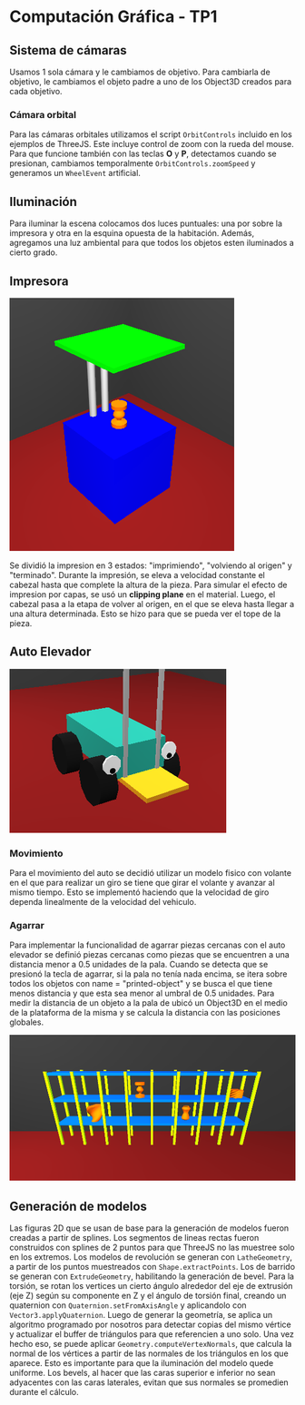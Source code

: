# Computación Gráfica - TP1

## Sistema de cámaras
Usamos 1 sola cámara y le cambiamos de objetivo. 
Para cambiarla de objetivo, le cambiamos el objeto padre a uno de los Object3D creados para cada objetivo.

### Cámara orbital
Para las cámaras orbitales utilizamos el script `OrbitControls` incluido en los ejemplos de ThreeJS. Este incluye control de zoom con la rueda del mouse. Para que funcione también con las teclas **O** y **P**, detectamos cuando se presionan, cambiamos temporalmente `OrbitControls.zoomSpeed` y generamos un `WheelEvent` artificial.

## Iluminación
Para iluminar la escena colocamos dos luces puntuales: una por sobre la impresora y otra en la esquina opuesta de la habitación. Además, agregamos una luz ambiental para que todos los objetos esten iluminados a cierto grado.

## Impresora

![Impresora](assets/printer.png)

Se dividió la impresion en 3 estados: "imprimiendo", "volviendo al origen" y "terminado".
Durante la impresión, se eleva a velocidad constante el cabezal hasta que complete la altura de la pieza.
Para simular el efecto de impresion por capas, se usó un **clipping plane** en el material.
Luego, el cabezal pasa a la etapa de volver al origen, en el que se eleva hasta llegar a una altura determinada. 
Esto se hizo para que se pueda ver el tope de la pieza.

## Auto Elevador

![Auto Elevador](assets/perry.png)

### Movimiento
Para el movimiento del auto se decidió utilizar un modelo fisico con volante en el que para realizar un giro se tiene que girar el volante y avanzar al mismo tiempo. Esto se implementó haciendo que la velocidad de giro dependa linealmente de la velocidad del vehiculo.

### Agarrar
Para implementar la funcionalidad de agarrar piezas cercanas con el auto elevador se definió piezas cercanas como piezas que se encuentren a una distancia menor a 0.5 unidades de la pala.
Cuando se detecta que se presionó la tecla de agarrar, si la pala no tenía nada encima, se itera sobre todos los objetos con name = "printed-object" y se busca el que tiene menos distancia y que esta sea menor al umbral de 0.5 unidades.
Para medir la distancia de un objeto a la pala de ubicó un Object3D en el medio de la plataforma de la misma y se calcula la distancia con las posiciones globales.

![Estantería](assets/shelf.png)

## Generación de modelos
Las figuras 2D que se usan de base para la generación de modelos fueron creadas a partir de splines. Los segmentos de lineas rectas fueron construidos con splines de 2 puntos para que ThreeJS no las muestree solo en los extremos.
Los modelos de revolución se generan con `LatheGeometry`, a partir de los puntos muestreados con `Shape.extractPoints`. Los de barrido se generan con `ExtrudeGeometry`, habilitando la generación de bevel. Para la torsión, se rotan los vertices un cierto ángulo alrededor del eje de extrusión (eje Z) según su componente en Z y el ángulo de torsión final, creando un quaternion con `Quaternion.setFromAxisAngle` y aplicandolo con `Vector3.applyQuaternion`.
Luego de generar la geometría, se aplica un algoritmo programado por nosotros para detectar copias del mismo vértice y actualizar el buffer de triángulos para que referencien a uno solo. Una vez hecho eso, se puede aplicar `Geometry.computeVertexNormals`, que calcula la normal de los vértices a partir de las normales de los triángulos en los que aparece. Esto es importante para que la iluminación del modelo quede uniforme. Los bevels, al hacer que las caras superior e inferior no sean adyacentes con las caras laterales, evitan que sus normales se promedien durante el cálculo.
